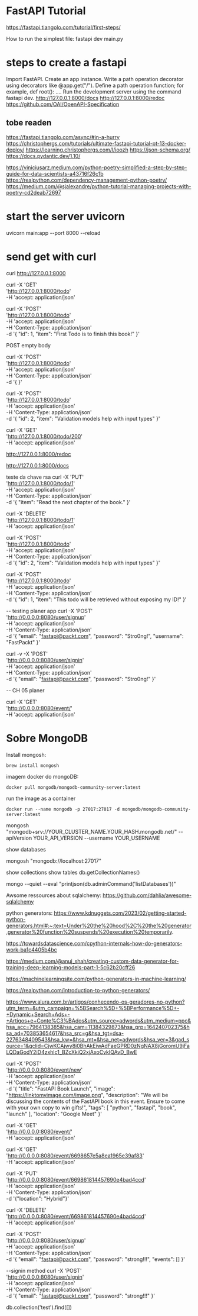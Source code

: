 # FastAPI Tutorial
https://fastapi.tiangolo.com/tutorial/first-steps/

How to run the simplest file:
fastapi dev main.py


# steps to create a fastapi
Import FastAPI.
Create an app instance.
Write a path operation decorator using decorators like @app.get("/").
Define a path operation function; for example, def root(): ....
Run the development server using the command fastapi dev.
http://127.0.0.1:8000/docs
http://127.0.0.1:8000/redoc
https://github.com/OAI/OpenAPI-Specification


## tobe readen
https://fastapi.tiangolo.com/async/#in-a-hurry
https://christophergs.com/tutorials/ultimate-fastapi-tutorial-pt-13-docker-deploy/
https://learning.christophergs.com/l/ioozh
https://json-schema.org/
https://docs.pydantic.dev/1.10/

https://viniciusarz.medium.com/python-poetry-simplified-a-step-by-step-guide-for-data-scientists-a43716f26c1b
https://realpython.com/dependency-management-python-poetry/
https://medium.com/@sjalexandre/python-tutorial-managing-projects-with-poetry-cd2deab72697


# start the server uvicorn
uvicorn main:app --port 8000 --reload


# send get with curl
curl http://127.0.0.1:8000

curl -X 'GET' \
  'http://127.0.0.1:8000/todo' \
  -H 'accept: application/json'


curl -X 'POST' \
  'http://127.0.0.1:8000/todo' \
  -H 'accept: application/json' \
  -H 'Content-Type: application/json' \
  -d '{
  "id": 1,
  "item": "First Todo is to finish this book!"
}'

POST empty body

curl -X 'POST' \
  'http://127.0.0.1:8000/todo' \
  -H 'accept: application/json' \
  -H 'Content-Type: application/json' \
  -d '{
}'

curl -X 'POST' \
  'http://127.0.0.1:8000/todo' \
  -H 'accept: application/json' \
  -H 'Content-Type: application/json' \
  -d '{
  "id": 2,
  "item": "Validation models help with input types"
}'

curl -X 'GET' \
  'http://127.0.0.1:8000/todo/200' \
  -H 'accept: application/json'


http://127.0.0.1:8000/redoc

http://127.0.0.1:8000/docs


teste da chave rsa
curl -X 'PUT' \
  'http://127.0.0.1:8000/todo/1' \
  -H 'accept: application/json' \
  -H 'Content-Type: application/json' \
  -d '{
  "item": "Read the next chapter of the book."
}'

curl -X 'DELETE' \
  'http://127.0.0.1:8000/todo/1' \
  -H 'accept: application/json'



curl -X 'POST' \
  'http://127.0.0.1:8000/todo' \
  -H 'accept: application/json' \
  -H 'Content-Type: application/json' \
  -d '{
  "id": 2,
  "item": "Validation models help with input types"
}'

curl -X 'POST' \
  'http://127.0.0.1:8000/todo' \
  -H 'accept: application/json' \
  -H 'Content-Type: application/json' \
  -d '{
  "id": 1,
  "item": "This todo will be retrieved without exposing my ID!" 
}'


-- testing planer app
curl -X 'POST' \
'http://0.0.0.0:8080/user/signup' \
-H 'accept: application/json' \
-H 'Content-Type: application/json' \
-d '{
"email": "fastapi@packt.com",
"password": "Stro0ng!",
"username": "FastPackt"
}'

curl -v -X 'POST' \
'http://0.0.0.0:8080/user/signin' \
-H 'accept: application/json' \
-H 'Content-Type: application/json' \
-d '{
"email": "fastapi@packt.com",
"password": "Stro0ng!"
}'


-- CH 05 planer

curl -X 'GET' \
'http://0.0.0.0:8080/event/' \
-H 'accept: application/json'




# Sobre MongoDB
Install mongosh:
```shell
brew install mongosh
```

imagem docker do mongoDB:
```shell
docker pull mongodb/mongodb-community-server:latest
```

run the image as a container
```shell
docker run --name mongodb -p 27017:27017 -d mongodb/mongodb-community-server:latest
```


mongosh "mongodb+srv://YOUR_CLUSTER_NAME.YOUR_HASH.mongodb.net/" --apiVersion YOUR_API_VERSION --username YOUR_USERNAME


show databases


mongosh "mongodb://localhost:27017"

show collections
show tables
db.getCollectionNames()


mongo --quiet --eval  "printjson(db.adminCommand('listDatabases'))"


Awsome ressources about sqlalchemy:
https://github.com/dahlia/awesome-sqlalchemy


python generators:
https://www.kdnuggets.com/2023/02/getting-started-python-generators.html#:~:text=Under%20the%20hood%2C%20the%20generator,generator%20function%20suspends%20execution%20temporarily.


https://towardsdatascience.com/cpython-internals-how-do-generators-work-ba1c4405b4bc

https://medium.com/@anuj_shah/creating-custom-data-generator-for-training-deep-learning-models-part-1-5c62b20cff26

https://machinelearningsite.com/python-generators-in-machine-learning/


https://realpython.com/introduction-to-python-generators/


https://www.alura.com.br/artigos/conhecendo-os-geradores-no-python?utm_term=&utm_campaign=%5BSearch%5D+%5BPerformance%5D+-+Dynamic+Search+Ads+-+Artigos+e+Conte%C3%BAdos&utm_source=adwords&utm_medium=ppc&hsa_acc=7964138385&hsa_cam=11384329873&hsa_grp=164240702375&hsa_ad=703853654617&hsa_src=g&hsa_tgt=dsa-2276348409543&hsa_kw=&hsa_mt=&hsa_net=adwords&hsa_ver=3&gad_source=1&gclid=CjwKCAjwy8i0BhAkEiwAdFaeGPRD0zNgNAX8jGoromU9jFaLQDaGodY2iD4zxhlc1_BZcXkiQ2xjAxoCvkIQAvD_BwE



curl -X 'POST' \
'http://0.0.0.0:8080/event/new' \
-H 'accept: application/json' \
-H 'Content-Type: application/json' \
-d '{
"title": "FastAPI Book Launch",
"image": "https://linktomyimage.com/image.png",
"description": "We will be discussing the contents of the FastAPI book in this event. Ensure to come with your own copy to win gifts!",
"tags": [
"python",
"fastapi",
"book",
"launch"
],
"location": "Google Meet"
}'

curl -X 'GET' \
'http://0.0.0.0:8080/event/' \
-H 'accept: application/json'

curl -X 'GET' \
'http://0.0.0.0:8080/event/6698657e5a8ea1965e39af83' \
-H 'accept: application/json'


curl -X 'PUT' \
'http://0.0.0.0:8080/event/669861814457690e4bad4ccd' \
-H 'accept: application/json' \
-H 'Content-Type: application/json' \
-d '{"location": "Hybrid"}'

curl -X 'DELETE' \
'http://0.0.0.0:8080/event/669861814457690e4bad4ccd' \
-H 'accept: application/json'




curl -X 'POST' \
'http://0.0.0.0:8080/user/signup' \
-H 'accept: application/json' \
-H 'Content-Type: application/json' \
-d '{
"email": "fastapi@packt.com",
"password": "strong!!!",
"events": []
}'


--signin method
curl -X 'POST' \
'http://0.0.0.0:8080/user/signin' \
-H 'accept: application/json' \
-H 'Content-Type: application/json' \
-d '{
"email": "fastapi@packt.com",
"password": "strong!!!"
}'



db.collection('test').find([])